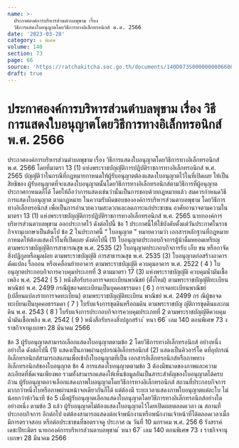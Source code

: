 ```yaml
---
name: >-
  ประกาศองค์การบริหารส่วนตำบลพุขาม เรื่อง
  วิธีการแสดงใบอนุญาตโดยวิธีการทางอิเล็กทรอนิกส์ พ.ศ. 2566
date: '2023-03-28'
category: ง พิเศษ
volume: 140
section: 73
page: 66
source: 'https://ratchakitcha.soc.go.th/documents/140D073S0000000006600.pdf'
draft: true
---
```


# ประกาศองค์การบริหารส่วนตำบลพุขาม เรื่อง วิธีการแสดงใบอนุญาตโดยวิธีการทางอิเล็กทรอนิกส์ พ.ศ. 2566

ประกาศองค์การบริหารส่วนตำบลพุขาม เรื่อง วิธีการแสดงใบอนุญาตโดยวิธีการทางอิเล็กทรอนิกส์ พ.ศ. 2566 โดยที่มาตรา 13 (1) แห่งพระราชบัญญัติการปฏิบัติราชการทางอิเล็กทรอนิกส์ พ.ศ. 2565 บัญญัติว่าในกรณีที่กฎหมายกาหนดให้ผู้รับอนุญาตต้องแสดงใบอนุญาตไว้ในที่เปิดเผย ให้เป็นสิทธิของ ผู้รับอนุญาตที่จะแสดงใบอนุญาตนั้นโดยวิธีการทางอิเล็กทรอนิกส์ตามวิธีการที่ผู้อนุญาตประกาศกาหนดก็ได้ โดยให้ถือว่าการแสดงเช่นว่านั้นเป็นการชอบด้วยกฎหมายแล้ว สมควรกำหนดวิธีการแสดงใบอนุญาต ตามกฎหมาย ในความรับผิดชอบขององค์การบริหารส่วนตาบลพุขาม โดยวิธีการทางอิเล็กทรอนิกส์ เพื่อเป็นการอำนวยความสะดวกและลดภาระแก่ประชาชน อาศัยอานาจตามความในมาตรา 13 (1) แห่งพระราชบัญญัติการปฏิบัติราชการทางอิเล็กทรอนิกส์ พ.ศ. 2565 นายกองค์การบริหารส่วนตาบลพุขาม ออกประกาศไว้ ดังต่อไปนี้ ข้อ 1 ประกาศนี้ให้ใช้บังคับตั้งแต่วันประกาศในราชกิจจานุเบกษาเป็นต้นไป ข้อ 2 ในประกาศนี้ “ ใบอนุญาต ” หมายความว่า เอกสารหลักฐานที่กฎหมายกาหนดให้ต้องแสดงไว้ในที่เปิดเผย ดังต่อไปนี้ (1) ใบอนุญาตประกอบกิจการตู้น้าดื่มหยอดเหรียญ ตามพระราชบัญญัติการสาธารณสุข พ.ศ. 2535 (2) ใบอนุญาตประกอบกิจการรับ เก็บ ขน หรือกาจัดสิ่งปฏิกูลหรือมูลฝอย ตามพระราชบัญญัติ การสาธารณสุข พ.ศ. 2535 (3) ใบอนุญาตก่อสร้างอาคาร ดัดแปลง รื้อถอน หรือเคลื่อนย้ายอาคาร ตามพระราชบัญญัติ ควบคุมอาคาร พ.ศ. 2522 ( 4 ) ใบอนุญาตประกอบกิจการควบคุมประเภทที่ 3 ตามมาตรา 17 (3) แห่งพระราชบัญญัติ ควบคุมน้ำมันเชื้อเพลิง พ.ศ. 2542 ( 5 ) หนังสือรับรองการจดทะเบียนพาณิชย์ (ตั้งใหม่) ตามพระราชบัญญัติทะเบียนพาณิชย์ พ.ศ. 2499 กรณีผู้ขอจดทะเบียนเป็นบุคคลธรรมดา ( 6 ) การจดทะเบียนพาณิชย์ (เปลี่ยนแปลงรายการจดทะเบียน) ตามพระราชบัญญัติทะเบียน พาณิชย์ พ.ศ. 2499 กร ณีผู้ขอจดทะเบียนเป็นบุคคลธรรมดา ( 7 ) ใบรับแจ้งการขุดดินหรือถมดิน ตามพระราชบัญ ญัติการขุดดินและถมดิน พ.ศ. 2543 ( 8 ) ใบรับแจ้งการประกอบกิจการควบคุมประเภทที่ 2 ตามพระราชบัญญัติควบคุมน้ำมันเชื้อเพลิง พ.ศ. 2542 ( 9 ) หนังสือรับรองสิ่งปลูกสร้าง ้ หนา 66 ่ เลม 140 ตอนพิเศษ 73 ง ราชกิจจานุเบกษา 28 มีนาคม 2566

ข้อ 3 ผู้รับอนุญาตสามารถเลือกแสดงใบอนุญาตตามข้อ 2 โดยวิธีการทางอิเล็กทรอนิกส์ อย่างหนึ่งอย่างใด ดังต่อไปนี้ (1) แสดงเป็นภาพผ่านอุปกรณ์อิเล็กทรอนิกส์ (2) แสดงเป็นคิวอาร์โค ดที่อุปกรณ์อิเล็กทรอนิกส์สามารถสแกนเพื่อเข้าถึงใบอนุญาตที่เป็น เอกสารอิเล็กทรอนิกส์หรือภาพทางอิเล็กทรอนิกส์ของใบอนุญาต ข้อ 4 การแสดงใบอนุญาตตามข้อ 3 ต้องมีขนาดของภาพและความละเอียดที่ชัดเจนเพียงพอ รวมทั้งสามารถแสดงให้เห็นข้อมูลอันเป็นสาระสำคัญของใบอนุญาตได้ครบถ้วน ผู้รับอนุญาตอาจเลือกแสดงภาพใบอนุญาตโดยวิธีการทางอิเล็กทรอนิกส์ สถานที่ประกอบกิจการ มากกว่าหนึ่งใบหรือภาพผ่านหน้าจอเดียวกันก็ได้ แต่ต้องมี ระยะเวลาแสดงภาพใบอนุญาตแต่ละใบ ไม่น้อยกว่าห้าวินาที ข้อ 5 เมื่อผู้รับอนุญาตเลือกแสดงใบอนุญาตโดยวิธีการทางอิเล็กทรอนิกส์อย่างใดอย่างหนึ่ง ตามข้อ 3 แล้ว ผู้รับอนุญาตไม่ต้องแสดงใบอนุญาตไว้โดยเปิดเผยตลอดเวลา ณ สถานที่ประกอบกิจการ อีกต่อไป แต่ต้องสามารถแสดงต่อเจ้าพนักงานหรือพนักงานเจ้าหน้าที่ได้ตลอดเวลาเมื่อมีการตรวจสอบ หรือต่อประชาชนที่ขอตรวจดู ประกาศ ณ วันที่ 10 มกราคม พ.ศ. 256 6 รังสรรค์ เดชะปิยะมิตร นายกองค์การบริหารส่วนตาบลพุขาม ้ หนา 67 ่ เลม 140 ตอนพิเศษ 73 ง ราชกิจจานุเบกษา 28 มีนาคม 2566
